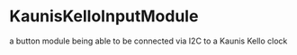 # KaunisKelloInputModule
a button module being able to be connected via I2C to a Kaunis Kello clock
